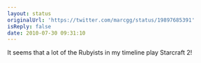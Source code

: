 ```yaml
---
layout: status
originalUrl: 'https://twitter.com/marcgg/status/19897685391'
isReply: false
date: 2010-07-30 09:31:10
---
```


It seems that a lot of the Rubyists in my timeline play Starcraft 2!
